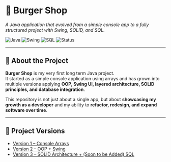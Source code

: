 # 🍔 Burger Shop
*A Java application that evolved from a simple console app to a fully structured project with Swing, SOLID, and SQL.*

![Java](https://img.shields.io/badge/Java-17-blue)
![Swing](https://img.shields.io/badge/Swing-GUI-orange)
![SQL](https://img.shields.io/badge/Database-SQL-green)
![Status](https://img.shields.io/badge/Status-Active-success)

---

## 📖 About the Project
**Burger Shop** is my very first long term Java project.  
It started as a simple console application using arrays and has grown into multiple versions 
applying **OOP, Swing UI, layered architecture, SOLID principles, and database integration**.  

This repository is not just about a single app, but about **showcasing my growth as a developer** and my ability to **refactor, redesign, and expand software over time**.

---

## 📂 Project Versions
- [Version 1 – Console Arrays]([./v1–Terminal-app-with-basic-arrays](https://github.com/JaniruDisath/Burger-Shop/tree/main/v1%20%E2%80%93%20Terminal%20app%20with%20basic%20arrays))  
- [Version 2 – OOP + Swing](./v2-oop-swing)  
- [Version 3 – SOLID Architecture + (Soon to be Added) SQL](./v3-solid-architecture)  
 

